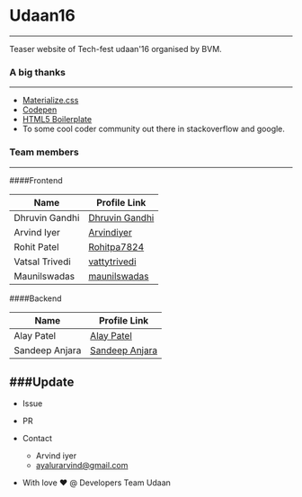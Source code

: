 # Udaan16
------
Teaser website of  Tech-fest udaan'16 organised by BVM.

### A big thanks
------
- [Materialize.css](http://materializecss.com/)
- [Codepen](http://codepen.io/)
- [HTML5 Boilerplate](https://html5boilerplate.com/)
- To some cool coder community out there in stackoverflow and google.

### Team members
------
####Frontend

Name 		 | 	Profile Link
------------ | -------------
Dhruvin Gandhi  | [Dhruvin Gandhi](https://github.com/dhruvin2910)
Arvind Iyer		| [Arvindiyer](https://github.com/arvindiyer)  
Rohit Patel 	| [Rohitpa7824](https://github.com/Rohitpa7824)
Vatsal Trivedi  | [vattytrivedi](https://github.com/vattytrivedi)
Maunilswadas	| [maunilswadas](https://github.com/maunilswada)

####Backend

Name 			| 	Profile Link
------------ 	| -------------
Alay Patel		  | [Alay Patel](https://github.com/alaypatel07)  
Sandeep Anjara 	| [Sandeep Anjara](https://github.com/sandeepanjara)


###Update
------
- Issue
- PR
- Contact
  -  Arvind iyer
    - ayalurarvind@gmail.com

- With love :heart: @ Developers Team Udaan

